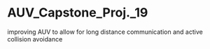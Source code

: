 # AUV_Capstone_Proj._19
improving AUV to allow for long distance communication and active collision avoidance
